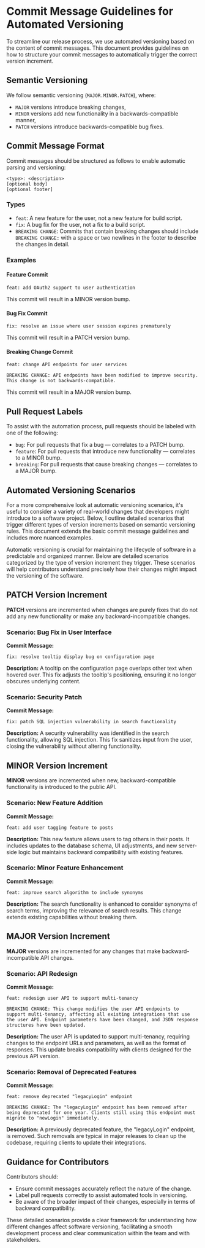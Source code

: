 # Commit Message Guidelines for Automated Versioning

To streamline our release process, we use automated versioning based on the content of commit messages. This document provides guidelines on how to structure your commit messages to automatically trigger the correct version increment.

## Semantic Versioning

We follow semantic versioning (`MAJOR.MINOR.PATCH`), where:
- `MAJOR` versions introduce breaking changes,
- `MINOR` versions add new functionality in a backwards-compatible manner,
- `PATCH` versions introduce backwards-compatible bug fixes.

## Commit Message Format

Commit messages should be structured as follows to enable automatic parsing and versioning:

```
<type>: <description>
[optional body]
[optional footer]
```

### Types

- `feat`: A new feature for the user, not a new feature for build script.
- `fix`: A bug fix for the user, not a fix to a build script.
- `BREAKING CHANGE`: Commits that contain breaking changes should include `BREAKING CHANGE:` with a space or two newlines in the footer to describe the changes in detail.

### Examples

#### Feature Commit

```
feat: add OAuth2 support to user authentication
```
This commit will result in a MINOR version bump.

#### Bug Fix Commit
```
fix: resolve an issue where user session expires prematurely
```
This commit will result in a PATCH version bump.

#### Breaking Change Commit
```
feat: change API endpoints for user services

BREAKING CHANGE: API endpoints have been modified to improve security. This change is not backwards-compatible.
```
This commit will result in a MAJOR version bump.

## Pull Request Labels

To assist with the automation process, pull requests should be labeled with one of the following:
- `bug`: For pull requests that fix a bug — correlates to a PATCH bump.
- `feature`: For pull requests that introduce new functionality — correlates to a MINOR bump.
- `breaking`: For pull requests that cause breaking changes — correlates to a MAJOR bump.

## Automated Versioning Scenarios

For a more comprehensive look at automatic versioning scenarios, it's useful to consider a variety of real-world changes that developers might introduce to a software project. Below, I outline detailed scenarios that trigger different types of version increments based on semantic versioning rules. This document extends the basic commit message guidelines and includes more nuanced examples.

Automatic versioning is crucial for maintaining the lifecycle of software in a predictable and organized manner. Below are detailed scenarios categorized by the type of version increment they trigger. These scenarios will help contributors understand precisely how their changes might impact the versioning of the software.

## PATCH Version Increment

**PATCH** versions are incremented when changes are purely fixes that do not add any new functionality or make any backward-incompatible changes.

### Scenario: Bug Fix in User Interface

**Commit Message:**
```
fix: resolve tooltip display bug on configuration page
```

**Description:**
A tooltip on the configuration page overlaps other text when hovered over. This fix adjusts the tooltip's positioning, ensuring it no longer obscures underlying content.

### Scenario: Security Patch

**Commit Message:**
```
fix: patch SQL injection vulnerability in search functionality
```

**Description:**
A security vulnerability was identified in the search functionality, allowing SQL injection. This fix sanitizes input from the user, closing the vulnerability without altering functionality.

## MINOR Version Increment

**MINOR** versions are incremented when new, backward-compatible functionality is introduced to the public API.

### Scenario: New Feature Addition

**Commit Message:**
```
feat: add user tagging feature to posts
```

**Description:**
This new feature allows users to tag others in their posts. It includes updates to the database schema, UI adjustments, and new server-side logic but maintains backward compatibility with existing features.

### Scenario: Minor Feature Enhancement

**Commit Message:**
```
feat: improve search algorithm to include synonyms
```

**Description:**
The search functionality is enhanced to consider synonyms of search terms, improving the relevance of search results. This change extends existing capabilities without breaking them.

## MAJOR Version Increment

**MAJOR** versions are incremented for any changes that make backward-incompatible API changes.

### Scenario: API Redesign

**Commit Message:**
```
feat: redesign user API to support multi-tenancy

BREAKING CHANGE: This change modifies the user API endpoints to support multi-tenancy, affecting all existing integrations that use the user API. Endpoint parameters have been changed, and JSON response structures have been updated.
```

**Description:**
The user API is updated to support multi-tenancy, requiring changes to the endpoint URLs and parameters, as well as the format of responses. This update breaks compatibility with clients designed for the previous API version.

### Scenario: Removal of Deprecated Features

**Commit Message:**
```
feat: remove deprecated "legacyLogin" endpoint

BREAKING CHANGE: The "legacyLogin" endpoint has been removed after being deprecated for one year. Clients still using this endpoint must migrate to "newLogin" immediately.
```

**Description:**
A previously deprecated feature, the "legacyLogin" endpoint, is removed. Such removals are typical in major releases to clean up the codebase, requiring clients to update their integrations.

## Guidance for Contributors

Contributors should:
- Ensure commit messages accurately reflect the nature of the change.
- Label pull requests correctly to assist automated tools in versioning.
- Be aware of the broader impact of their changes, especially in terms of backward compatibility.

These detailed scenarios provide a clear framework for understanding how different changes affect software versioning, facilitating a smooth development process and clear communication within the team and with stakeholders.
